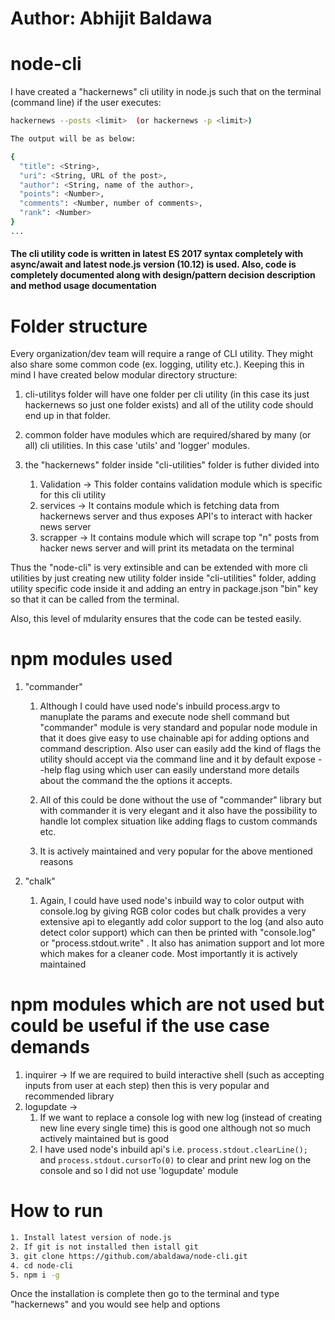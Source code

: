# Author: Abhijit Baldawa

# node-cli
I have created a "hackernews" cli utility in node.js such that on the terminal (command line) if the user executes:

```bash
hackernews --posts <limit>  (or hackernews -p <limit>)

The output will be as below:

{
  "title": <String>,
  "uri": <String, URL of the post>,
  "author": <String, name of the author>,
  "points": <Number>,
  "comments": <Number, number of comments>,
  "rank": <Number>
}
...
```
#### The cli utility code is written in latest ES 2017 syntax completely with async/await and latest node.js version (10.12) is used. Also, code is completely documented along with design/pattern decision description and method usage documentation

# Folder structure
Every organization/dev team will require a range of CLI utility. They might also share some common code (ex. logging, utility etc.). Keeping this in mind I have created below modular directory structure:

1. cli-utilitys folder will have one folder per cli utility (in this case its just hackernews so just one folder exists) and all of the utility code should end up in that folder. <br/>

2. common folder have modules which are required/shared by many (or all) cli utilities. In this case 'utils' and 'logger' modules.<br/>

3. the "hackernews" folder inside "cli-utilities" folder is futher divided into 
    1. Validation -> This folder contains validation module which is specific for this cli utility
    2. services -> It contains module which is fetching data from hackernews server and thus exposes API's to interact with hacker news server
    3. scrapper -> It contains module which will scrape top "n" posts from hacker news server and will print its metadata on the terminal
    

Thus the "node-cli" is very extinsible and can be extended with more cli utilities by just creating new utility folder inside "cli-utilities" folder, adding utility specific code inside it and adding an entry in package.json "bin" key so that it can be called from the terminal. 

Also, this level of mdularity ensures that the code can be tested easily.  

# npm modules used
1. "commander"
    1. Although I could have used node's inbuild process.argv to manuplate the params and execute node shell command but "commander" module is very standard and popular node module in that it does give easy to use chainable api for adding options and command description. Also user can easily add the kind of flags the utility should accept via the command line and it by default expose --help flag using which user can easily understand more details about the command the the options it accepts. 
    
    2. All of this could be done without the use of "commander" library but with commander it is very elegant and it also have the possibility to handle lot complex situation like adding flags to custom commands etc.
    3. It is actively maintained and very popular for the above mentioned reasons
    
2. "chalk"
    1. Again, I could have used node's inbuild way to color output with console.log by giving RGB color codes but chalk provides a very extensive api to elegantly add color support to the log (and also auto detect color support) which can then be printed with "console.log" or "process.stdout.write" . It also has animation support and lot more which makes for a cleaner code. Most importantly it is actively maintained
    
# npm modules which are not used but could be useful if the use case demands
1. inquirer -> If we are required to build interactive shell (such as accepting inputs from user at each step) then this is very popular and recommended library
2. logupdate -> 
    1. If we want to replace a console log with new log (instead of creating new line every single time) this is good one although not so much actively maintained but is good
    2. I have used node's inbuild api's i.e. `process.stdout.clearLine();` and `process.stdout.cursorTo(0)` to clear and print new log on the console and so I did not use 'logupdate' module
    
# How to run
```bash
1. Install latest version of node.js
2. If git is not installed then istall git
3. git clone https://github.com/abaldawa/node-cli.git
4. cd node-cli
5. npm i -g
```
Once the installation is complete then go to the terminal and type "hackernews" and you would see help and options
